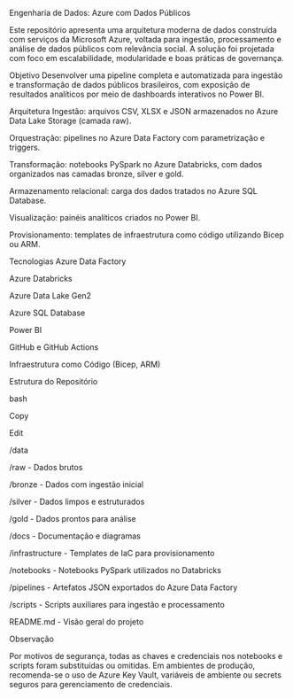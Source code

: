 Engenharia de Dados: Azure com Dados Públicos

Este repositório apresenta uma arquitetura moderna de dados construída com serviços da Microsoft Azure, voltada para ingestão, processamento e análise de dados públicos com relevância social. A solução foi projetada com foco em escalabilidade, modularidade e boas práticas de governança.

Objetivo
Desenvolver uma pipeline completa e automatizada para ingestão e transformação de dados públicos brasileiros, com exposição de resultados analíticos por meio de dashboards interativos no Power BI.

Arquitetura
Ingestão: arquivos CSV, XLSX e JSON armazenados no Azure Data Lake Storage (camada raw).

Orquestração: pipelines no Azure Data Factory com parametrização e triggers.

Transformação: notebooks PySpark no Azure Databricks, com dados organizados nas camadas bronze, silver e gold.

Armazenamento relacional: carga dos dados tratados no Azure SQL Database.

Visualização: painéis analíticos criados no Power BI.

Provisionamento: templates de infraestrutura como código utilizando Bicep ou ARM.

Tecnologias
Azure Data Factory

Azure Databricks

Azure Data Lake Gen2

Azure SQL Database

Power BI

GitHub e GitHub Actions

Infraestrutura como Código (Bicep, ARM)

Estrutura do Repositório

bash

Copy

Edit

/data

  /raw           - Dados brutos
  
  /bronze        - Dados com ingestão inicial
  
  /silver        - Dados limpos e estruturados
  
  /gold          - Dados prontos para análise
  

/docs            - Documentação e diagramas

/infrastructure  - Templates de IaC para provisionamento

/notebooks       - Notebooks PySpark utilizados no Databricks

/pipelines       - Artefatos JSON exportados do Azure Data Factory

/scripts         - Scripts auxiliares para ingestão e processamento

README.md        - Visão geral do projeto

Observação

Por motivos de segurança, todas as chaves e credenciais nos notebooks e scripts foram substituídas ou omitidas. Em ambientes de produção, recomenda-se o uso de Azure Key Vault, variáveis de ambiente ou secrets seguros para gerenciamento de credenciais.
